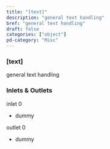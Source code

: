 ```yaml
---
title: "[text]"
description: "general text handling"
bref: "general text handling"
draft: false
categories: ["object"]
pd-category: "Misc"
---
```


### [text]

general text handling

### Inlets & Outlets

inlet 0

 - dummy

outlet 0

 - dummy
 
